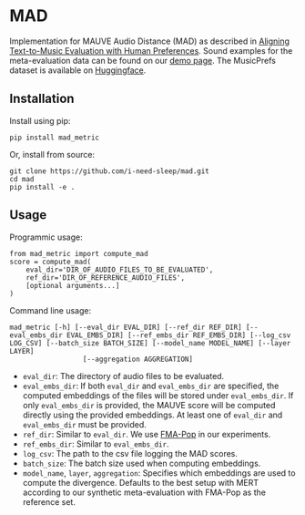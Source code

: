 # MAD
Implementation for MAUVE Audio Distance (MAD) as described in [Aligning Text-to-Music Evaluation with Human Preferences](). Sound examples for the meta-evaluation data can be found on our [demo page](https://mad-metric-83cde1d399d1.herokuapp.com/). The MusicPrefs dataset is available on [Huggingface](https://huggingface.co/datasets/i-need-sleep/musicprefs/tree/main).

## Installation
Install using pip:
```
pip install mad_metric
```
Or, install from source:
```
git clone https://github.com/i-need-sleep/mad.git
cd mad
pip install -e .
```

## Usage
Programmic usage:
```
from mad_metric import compute_mad
score = compute_mad(
    eval_dir='DIR_OF_AUDIO_FILES_TO_BE_EVALUATED',
    ref_dir='DIR_OF_REFERENCE_AUDIO_FILES',
    [optional arguments...]
)
```
Command line usage:
```
mad_metric [-h] [--eval_dir EVAL_DIR] [--ref_dir REF_DIR] [--eval_embs_dir EVAL_EMBS_DIR] [--ref_embs_dir REF_EMBS_DIR] [--log_csv LOG_CSV] [--batch_size BATCH_SIZE] [--model_name MODEL_NAME] [--layer LAYER]
                  [--aggregation AGGREGATION]
```
* `eval_dir`: The directory of audio files to be evaluated.
* `eval_embs_dir`: If both `eval_dir` and `eval_embs_dir` are specified, the computed embeddings of the files will be stored under `eval_embs_dir`. If only `eval_embs_dir` is provided, the MAUVE score will be computed directly using the provided embeddings. At least one of `eval_dir` and `eval_embs_dir` must be provided.
* `ref_dir`: Similar to `eval_dir`. We use [FMA-Pop](https://github.com/microsoft/fadtk/blob/main/datasets/fma_pop_tracks.csv) in our experiments.
* `ref_embs_dir`: Similar to `eval_embs_dir`.
* `log_csv`: The path to the csv file logging the MAD scores.
* `batch_size`: The batch size used when computing embeddings.
* `model_name`, `layer`, `aggregation`: Specifies which embeddings are used to compute the divergence. Defaults to the best setup with MERT according to our synthetic meta-evaluation with FMA-Pop as the reference set.
